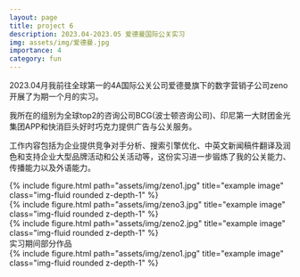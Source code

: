 ```yaml
---
layout: page
title: project 6
description: 2023.04-2023.05 爱德曼国际公关实习
img: assets/img/爱德曼.jpg
importance: 4
category: fun
---
```


2023.04月我前往全球第一的4A国际公关公司爱德曼旗下的数字营销子公司zeno开展了为期一个月的实习。

我所在的组别为全球top2的咨询公司BCG(波士顿咨询公司)、印尼第一大财团金光集团APP和快消巨头好时巧克力提供广告与公关服务。

工作内容包括为企业提供竞争对手分析、搜索引擎优化、中英文新闻稿件翻译及润色和支持企业大型品牌活动和公关活动等，这份实习进一步锻炼了我的公关能力、传播能力以及外语能力。

<div class="row">
    <div class="col-sm mt-3 mt-md-0">
        {% include figure.html path="assets/img/zeno1.jpg" title="example image" class="img-fluid rounded z-depth-1" %}
    </div>
    <div class="col-sm mt-3 mt-md-0">
        {% include figure.html path="assets/img/zeno3.jpg" title="example image" class="img-fluid rounded z-depth-1" %}
    </div>
    <div class="col-sm mt-3 mt-md-0">
        {% include figure.html path="assets/img/zeno2.jpg" title="example image" class="img-fluid rounded z-depth-1" %}
    </div>
</div>
<div class="caption">
   实习期间部分作品
</div>
<div class="row">
    <div class="col-sm mt-3 mt-md-0">
        {% include figure.html path="assets/img/zeno1.jpg" title="example image" class="img-fluid rounded z-depth-1" %}
    </div>
</div>
<div class="caption">
    
</div>
